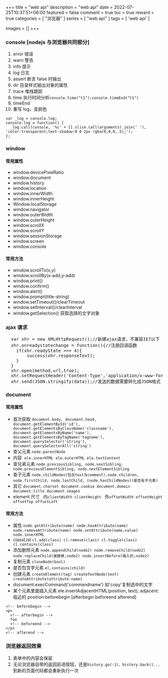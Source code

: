 +++
title = "web api"
description = "web api"
date = 2022-07-25T10:37:51+08:00
featured = false
comment = true
toc = true
reward = true
categories = [
  "浏览器"
]
series = [
  "web api"
]
tags = [
  'web api'
]

images = []
+++

<!--more-->

### console [nodejs 与浏览器共同部分]

1. error 错误
2. warn 警告
3. info 提示
4. log 日志
5. assert 断言 false 时输出
6. dir 目录样式输出对象的属性
7. trace 堆栈跟踪
8. time 执行时间分析`console.time("t1");console.timeEnd("t1")`
9. timeEnd
10. 重写 log，变颜色

```
var _log = console.log;
console.log = function() {
  _log.call(console, '%c' + [].slice.call(arguments).join(' '), 'color:transparent;text-shadow:0 0 2px rgba(0,0,0,.5);');
};
```

### window

#### 常用属性

- window.devicePixelRatio
- window.document
- window.history
- window.location
- window.innerWidth
- window.innerHeight
- Window.localStorage
- window.navigator
- window.outerWidth
- window.outerHeight
- window.scrollX
- window.scrollY
- window.sessionStorage
- window.screen
- window.console

#### 常用方法

- window.scrollTo(x,y)
- window.scrollBy(x-add,y-add)
- window.print()
- window.confirm()
- window.alert()
- window.prompt(title-string)
- window.setTimeout()/clearTimeout
- window.setInterval()/clearInterval
- window.getSelection() 获取选择的文字对象

### ajax 请求

<pre>
  var xhr = new XMLHttpRequest();//新建ajax请求，不兼容IE7以下
  xhr.onreadystatechange = function(){//注册回调函数
    if(xhr.readyState === 4){
        success(xhr.responseText);
    } 
  }
  xhr.open(method,url,true);
  xhr.setRequestHeader('Content-Type','application/x-www-form-urlencoded');
  xhr.send(JSON.stringify(data));//发送的数据需要转化成JSON格式
</pre>

### document

#### 常用属性

- 首次获取 `document.body, document.head, document.getElementById('id'), document.getElementsByClassName('classname'), document.getElementsByName('name'), document.getElementsByTagName('tagname'), document.querySelector('string'), document.querySelectorAll('string')`
- 查父元素 `node.parentNode`
- 内容  `ele.innerHTML ele.outerHTML ele.textContent`
- 查兄弟元素 `node.previousSibling, node.nextSibling，node.previousElementSibling, node.nextElementSibling`
- 查子元素 `node.childNodes(包含text与comment),node.children, node.firstChild, node.lastChild, (node.hasChildNodes()是否有子元素)`
- 其它 `document.charset document.cookie document.domain document.title document.images`
- element 尺寸   内`clientWidth clientHeight ` 外`offsetWidth offsetHeight offsetTop offsetLeft`

#### 常用方法

- 属性 `node.getAttribute(name) node.hasAttribute(name) node.removeAttribute(name) node.setAttribute(name,value) node.innerHTML`
- classList `cl.add(class) cl.remove(class) cl.toggle(class) cl.contains(class)`
- 添加删除元素 `node.appendChild(node2) node.removeChild(node2) node.replaceChild(被替换,node2) node.insertBefore(插入的,node2)`
- 复制元素 `cloneNode(bool)`
- 是否包含字元素 `el.contains(child)`
- 创建元素 `createElement(tag) createTextNode(text) createAttribute(attribute-name)`
- document.execCommand('commandname') 如'copy'复制选中的文字
- 某个元素里面插入元素 ele.insertAdjacentHTML(position, text); adjacent:临近的 position:beforebegin [afterbegin beforeend afterend]

```
<!-- beforebegin -->
<p>
  <!-- afterbegin -->
  foo
  <!-- beforeend -->
</p>
<!-- afterend -->
```

### 浏览器返回效果

1. 表单中的内容会保留
2. 无论浏览器自带的返回前进按钮，还是`history.go(-1)、history.back()...`到新的页面代码都会重新执行一次
